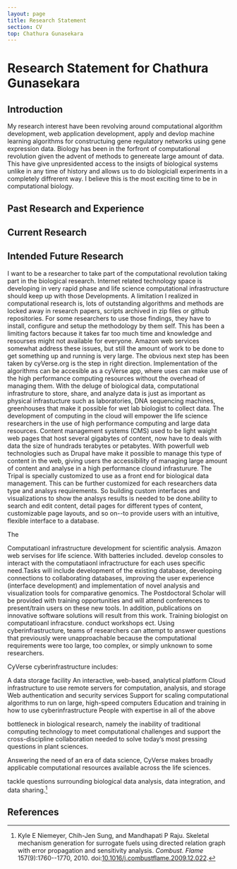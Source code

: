 ```yaml
---
layout: page
title: Research Statement
section: CV
top: Chathura Gunasekara
---
```


Research Statement for Chathura Gunasekara
==================

Introduction
------------

My research interest have been revolving around computational algorithm development, web application development, apply and devlop machine learning
algorithms for constructuing gene regulatory networks using gene expression data. Biology has been in the forfront of computational revolution
given the advent of methods to genereate large amount of data. This have give unpresidented access to the insigts of biological systems unlike in
any time of history and allows us to do biologiciall experiments in a completely diffrerent way. I believe this is the most exciting time to be in
computational biology.


Past Research and Experience
---------------------------

Current Research
--------------



Intended Future Research
------------------------

I want to be a researcher to take part of the computational revolution taking part in the biological research. 
  Internet related technology space is developing in very rapid phase and life science computational infrastructure should keep up with those Developments. A limitation I realized in computational research is, lots of outstanding algorithms and methods are locked away in research papers, scripts archived in zip files or github repositories. For some researchers to use those findings, they have to install, configure and setup the methodology by them self. This has been a limiting factors because it takes far too much time and knowledge and resourses might not available for everyone. Amazon web services somewhat address these issues, but still the amount of work to be done to get something up and running is very large. The obvious next step has been taken by cyVerse.org is the step in right direction. Implementation of the algorithms can be accesible as a cyVerse app, where uses can make use of the high performance computing resources without the overhead of managing them. 
  With the deluge of biological data, computational infrastruture to store, share, and analyze data is just as important as physical infrastucture such as laboratories, DNA sequencing machines, greenhouses that make it possible for wet lab biologist to collect data. The development of computing in the cloud will empower the life science researchers in the use of high performance computing and large data resources.
  Content management systems (CMS) used to be light waight web pages that host several gigabytes of content, now have to deals with data the size of hundrads terabytes or petabytes. With powerfull web technologies such as Drupal have make it possible to manage this type of content in the web, giving users the accessibility of managing large amount of content and analyse in a high performance clound infrasturure. The Tripal is specially customized to use as a front end for biological data management. This can be further customized for each researchers data type and analsys requirements. So building custom interfaces and visualizations to show the analsys results is needed to be done.ability to search and edit content, detail pages for different types of content, customizable page layouts, and so on--to provide users with an intuitive, flexible interface to a database. 
  
The  
   
  Computatioanl infrastructure development for scientific analysis. Amazon web servises for life science. With batteries included. develop consoles to interact with the computatiaonl infractructure for each uses specific need.Tasks will include development of the existing database, developing connections to collaborating databases, improving the user experience (interface development) and implementation of novel analysis and visualization tools for comparative genomics. The Postdoctoral Scholar will be provided with training opportunities and will attend conferences to present/train users on these new tools. In addition, publications on innovative software solutions will result from this work. Training biologist on computatioanl infracsture. conduct workshops ect. Using cyberinfrastructure, teams of researchers can attempt to answer questions that previously were unapproachable because the computational requirements were too large, too complex, or simply unknown to some researchers.

CyVerse cyberinfrastructure includes:

A data storage facility
An interactive, web-based, analytical platform
Cloud infrastructure to use remote servers for computation, analysis, and storage
Web authentication and security services
Support for scaling computational algorithms to run on large, high-speed computers
Education and training in how to use cyberinfrastructure
People with expertise in all of the above

 bottleneck in biological research, namely the inability of traditional computing technology to meet computational challenges and support the cross-discipline collaboration needed to solve today’s most pressing questions in plant sciences.
 
Answering the need of an era of data science, CyVerse makes broadly applicable computational resources available across the life sciences.

tackle questions surrounding biological data analysis, data integration, and data sharing.[^1]


References
----------

[^1]: Kyle E Niemeyer, Chih-Jen Sung, and Mandhapati P Raju. Skeletal mechanism generation for surrogate fuels using directed relation graph with error propagation and sensitivity analysis. *Combust. Flame* 157(9):1760--1770, 2010. doi:[10.1016/j.combustflame.2009.12.022](http://dx.doi.org/10.1016/j.combustflame.2009.12.022).
